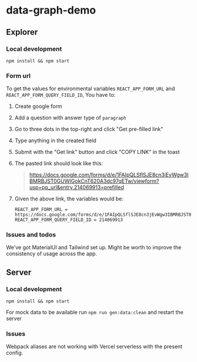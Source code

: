 # data-graph-demo

## Explorer

### Local development

```
npm install && npm start
```

### Form url

To get the values for environmental variables `REACT_APP_FORM_URL` and `REACT_APP_FORM_QUERY_FIELD_ID`, You have to:
1. Create google form
2. Add a question with answer type of `paragraph`
3. Go to three dots in the top-right and click "Get pre-filled link"
4. Type anything in the created field
5. Submit with the "Get link" button and click "COPY LINK" in the toast
6. The pasted link should look like this:
    > https://docs.google.com/forms/d/e/1FAIpQLSflSJE8cn3jEvWgw3IBMRBJST0GUWIGokCnT620A3dc97qETw/viewform?usp=pp_url&entry.214069913=prefilled

7. Given the above link, the variables would be:
   
    ```
    REACT_APP_FORM_URL = https://docs.google.com/forms/d/e/1FAIpQLSflSJE8cn3jEvWgw3IBMRBJST0GUWIGokCnT620A3dc97qETw/viewform
    REACT_APP_FORM_QUERY_FIELD_ID = 214069913
    ```

### Issues and todos
We've got MaterialUI and Tailwind set up. Might be worth to improve the consistency of usage across the app.

## Server

### Local development

```
npm install && npm start
```

For mock data to be available run `npm run gen:data:clean` and restart the server 

### Issues
Webpack aliases are not working with Vercel serverless with the present config. 